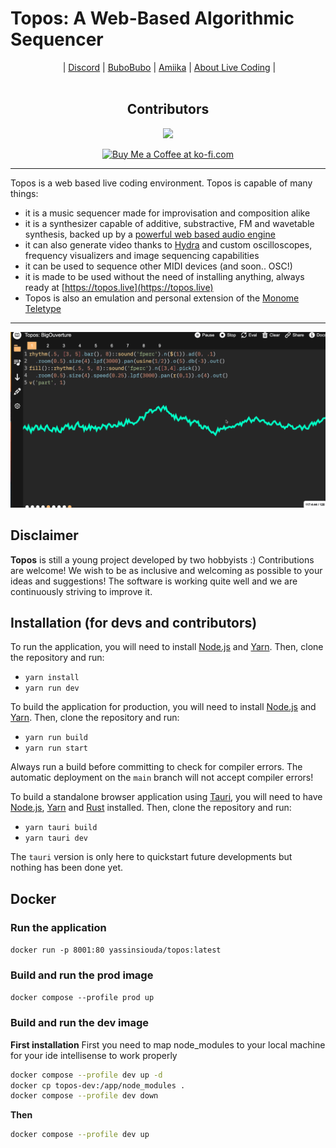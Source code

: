 # Topos: A Web-Based Algorithmic Sequencer

<p align="center"> | 
  <a href="https://discord.gg/aPgV7mSFZh">Discord</a> |
  <a href="https://raphaelforment.fr/">BuboBubo</a> |
  <a href="https://github.com/amiika">Amiika</a> |
  <a href="https://toplap.org/">About Live Coding</a> |
  <br><br>
  <h2 align="center"><b>Contributors</b></h2>
  <p align='center'>
    <a href="https://github.com/bubobubobubobubo/Topos/graphs/contributors">
    <img src="https://contrib.rocks/image?repo=bubobubobubobubo/Topos" />
    </a>
  </p>
  <p align="center">
  <a href='https://ko-fi.com/I2I2RSBHF' target='_blank'><img height='36' style='border:0px;height:36px;' src='https://storage.ko-fi.com/cdn/kofi3.png?v=3' border='0' alt='Buy Me a Coffee at ko-fi.com' /></a>
  </p>
</p>

---------------------

Topos is a web based live coding environment. Topos is capable of many things:
- it is a music sequencer made for improvisation and composition alike
- it is a synthesizer capable of additive, substractive, FM and wavetable
synthesis, backed up by a [powerful web based audio engine](https://www.npmjs.com/package/superdough)
- it can also generate video thanks to [Hydra](https://hydra.ojack.xyz/) and
custom oscilloscopes, frequency visualizers and image sequencing capabilities
- it can be used to sequence other MIDI devices (and soon.. OSC!)
- it is made to be used without the need of installing anything, always ready at
  [https://topos.live](https://topos.live)
- Topos is also an emulation and personal extension of the [Monome Teletype](https://monome.org/docs/teletype/)

---------------------

![Screenshot](https://github.com/Bubobubobubobubo/Topos/blob/main/img/topos_gif.gif)


## Disclaimer

**Topos** is still a young project developed by two hobbyists :) Contributions are welcome! We wish to be as inclusive and welcoming as possible to your ideas and suggestions! The software is working quite well and we are continuously striving to improve it.

## Installation (for devs and contributors)

To run the application, you will need to install [Node.js](https://nodejs.org/en/) and [Yarn](https://yarnpkg.com/en/). Then, clone the repository and run:

- `yarn install`
- `yarn run dev`

To build the application for production, you will need to install [Node.js](https://nodejs.org/en/) and [Yarn](https://yarnpkg.com/en/). Then, clone the repository and run:

- `yarn run build`
- `yarn run start`

Always run a build before committing to check for compiler errors. The automatic deployment on the `main` branch will not accept compiler errors!

To build a standalone browser application using [Tauri](https://tauri.app/), you will need to have [Node.js](https://nodejs.org/en/), [Yarn](https://yarnpkg.com/en/) and [Rust](https://www.rust-lang.org/) installed. Then, clone the repository and run:

- `yarn tauri build`
- `yarn tauri dev`

The `tauri` version is only here to quickstart future developments but nothing has been done yet.

## Docker

### Run the application

`docker run -p 8001:80 yassinsiouda/topos:latest`

### Build and run the prod image

`docker compose --profile prod up`

### Build and run the dev image

**First installation**
First you need to map node_modules to your local machine for your ide intellisense to work properly

```bash
docker compose --profile dev up -d
docker cp topos-dev:/app/node_modules .
docker compose --profile dev down
```

**Then**

```bash
docker compose --profile dev up
```
